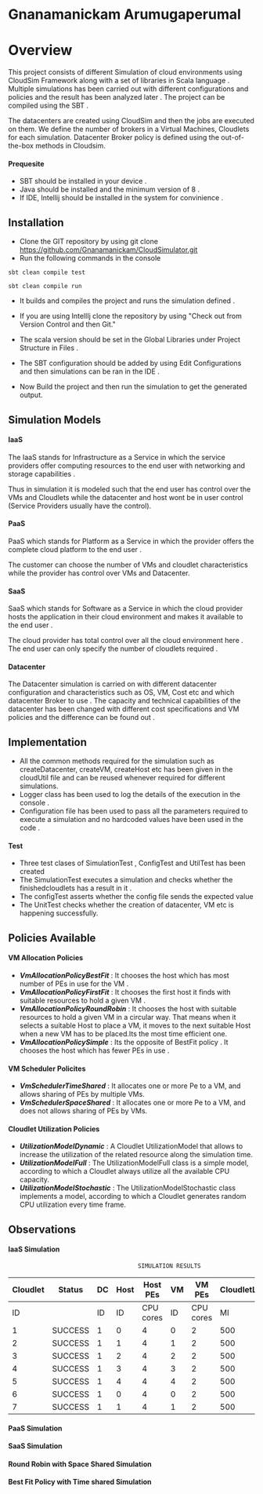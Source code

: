 # Gnanamanickam Arumugaperumal

# Overview

This project consists of different Simulation of cloud environments using CloudSim Framework along with a set of libraries in Scala language . Multiple simulations has been carried out with different configurations and policies and the result has been analyzed later . The project can be compiled using the SBT .

The datacenters are created using CloudSim and then the jobs are executed on them. We define the number of brokers in a Virtual Machines, Cloudlets for each simulation. Datacenter Broker policy is defined using the out-of-the-box methods in Cloudsim.

#### Prequesite

 * SBT should be installed in your device .
 * Java should be installed and the minimum version of 8 .
 * If IDE, Intellij should be installed in the system for convinience .

## Installation
    
* Clone the GIT repository by using git clone https://github.com/Gnanamanickam/CloudSimulator.git
* Run the following commands in the console

```
sbt clean compile test
```
```
sbt clean compile run
```
* It builds and compiles the project and runs the simulation defined .


* If you are using IntellIj clone the repository by using "Check out from Version Control and then Git."

* The scala version should be set in the Global Libraries under Project Structure in Files .
* The SBT configuration should be added by using Edit Configurations and then simulations can be ran in the IDE .
* Now Build the project and then run the simulation to get the generated output. 


## Simulation Models

#### IaaS

The IaaS stands for Infrastructure as a Service in which the service providers offer computing resources to the end user with networking and storage capabilities .

Thus in simulation it is modeled such that the end user has control over the VMs and Cloudlets while the datacenter and host wont be in user control (Service Providers usually have the control).


#### PaaS

PaaS which stands for Platform as a Service in which the provider offers the complete cloud platform to the end user .

The customer can choose the number of VMs and cloudlet characteristics while the provider has control over VMs and Datacenter.


#### SaaS

SaaS which stands for Software as a Service in which the cloud provider hosts the application in their cloud environment and makes it available to the end user .

The cloud provider has total control over all the cloud environment here  . The end user can only specify the number of cloudlets required .

#### Datacenter

The Datacenter simulation is carried on with different datacenter configuration and characteristics such as OS, VM, Cost etc and which datacenter Broker to use .
The capacity and technical capabilities of the datacenter has been changed with different cost specifications and VM policies and the difference can be found out .

## Implementation

* All the common methods required for the simulation such as createDatacenter, createVM, createHost etc has been given in the cloudUtil file and can be reused whenever required for different simulations.
* Logger class has been used to log the details of the execution in the console .
* Configuration file has been used to pass all the parameters required to execute a simulation and no hardcoded values have been used in the code .

#### Test

* Three test clases of SimulationTest , ConfigTest and UtilTest has been created
* The SimulationTest executes a simulation and checks whether the finishedcloudlets has a result in it .
* The configTest asserts whether the config file sends the expected value 
* The UnitTest checks whether the creation of datacenter, VM etc is happening successfully.

## Policies Available

#### VM Allocation Policies

* ***VmAllocationPolicyBestFit*** : It chooses the host which has most number of PEs in use for the VM . 
* ***VmAllocationPolicyFirstFit*** : It chooses the first host it finds with suitable resources to hold a given VM .
* ***VmAllocationPolicyRoundRobin*** : It chooses the host with suitable resources to hold a given VM in a circular way. That means when it selects a suitable Host to place a VM, it moves to the next suitable Host when a new VM has to be placed.Its the most time efficient one.
* ***VmAllocationPolicySimple*** : Its the opposite of BestFit policy . It chooses the host which has fewer PEs in use .

#### VM Scheduler Policites

* ***VmSchedulerTimeShared*** : It allocates one or more Pe to a VM, and allows sharing of PEs by multiple VMs.
* ***VmSchedulerSpaceShared*** : It allocates one or more Pe to a VM, and does not allows sharing of PEs by VMs.

#### Cloudlet Utilization Policies

* ***UtilizationModelDynamic*** : A Cloudlet UtilizationModel that allows to increase the utilization of the related resource along the simulation time.
* ***UtilizationModelFull*** : The UtilizationModelFull class is a simple model, according to which a Cloudlet always utilize all the available CPU capacity.
* ***UtilizationModelStochastic*** : The UtilizationModelStochastic class implements a model, according to which a Cloudlet generates random CPU utilization every time frame.


## Observations

#### IaaS Simulation


                                         SIMULATION RESULTS

|Cloudlet|Status |DC|Host|Host PEs |VM|VM PEs   |CloudletLen|CloudletPEs|StartTime|FinishTime|ExecTime
|--------|-------|--|----|---------|--|---------|-----------|-----------|---------|----------|--------
|      ID|       |ID|  ID|CPU cores|ID|CPU cores|         MI|  CPU cores|  Seconds|   Seconds| Seconds
|       1|SUCCESS| 1|   0|        4| 0|        2|        500|          1|        0|         1|       1
|       2|SUCCESS| 1|   1|        4| 1|        2|        500|          1|        0|         1|       1
|       3|SUCCESS| 1|   2|        4| 2|        2|        500|          1|        0|         1|       1
|       4|SUCCESS| 1|   3|        4| 3|        2|        500|          1|        0|       156|     155
|       5|SUCCESS| 1|   4|        4| 4|        2|        500|          1|        0|       156|     155
|       6|SUCCESS| 1|   0|        4| 0|        2|        500|          1|        0|       156|     155
|       7|SUCCESS| 1|   1|        4| 1|        2|        500|          1|        0|       156|     155


#### PaaS Simulation
#### SaaS Simulation
#### Round Robin with Space Shared Simulation
#### Best Fit Policy with Time shared Simulation
